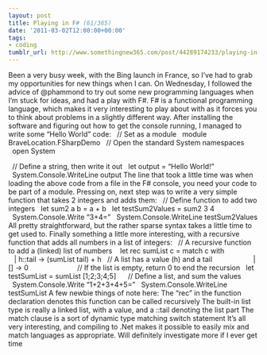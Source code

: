 ```yaml
---
layout: post
title: Playing in F# (61/365)
date: '2011-03-02T12:00:00+00:00'
tags:
- coding
tumblr_url: http://www.somethingnew365.com/post/44289174233/playing-in-f-61365
---
```

Been a very busy week, with the Bing launch in France, so I’ve had to grab my opportunities for new things when I can.
On Wednesday, I followed the advice of @phammond to try out some new programming languages when I’m stuck for ideas, and had a play with F#.
F# is a functional programming language, which makes it very interesting to play about with as it forces you to think about problems in a slightly different way. After installing the software and figuring out how to get the console running, I managed to write some “Hello World” code:
  // Set as a module
  module BraveLocation.FSharpDemo
  // Open the standard System namespaces
  open System

  // Define a string, then write it out
  let output = “Hello World!”
  System.Console.WriteLine output
The line that took a little time was when loading the above code from a file in the F# console, you need your code to be part of a module.
Pressing on, next step was to write a very simple function that takes 2 integers and adds them:
  // Define function to add two integers
  let sum2 a b = a + b
  let testSum2Values = sum2 3 4
  System.Console.Write “3+4=”
  System.Console.WriteLine testSum2Values
All pretty straightforward, but the rather sparse syntax takes a little time to get used to.
Finally something a little more interesting, with a recursive function that adds all numbers in a list of integers:
  // A recursive function to add a (linked) list of numbers
   let rec sumList c = match c with
                    | h::tail -> (sumList tail) + h   // A list has a value (h) and a tail
                    | [] -> 0                         // If the list is empty, return 0 to end the recursion
  let testSumList = sumList [1;2;3;4;5]      // Define a list, and sum the values
  System.Console.Write “1+2+3+4+5=”
  System.Console.WriteLine testSumList
A few newbie things of note here:
The “rec” in the function declaration denotes this function can be called recursively
The built-in list type is really a linked list, with a value, and a ::tail denoting the list part
The match clause is a sort of dynamic type matching switch statement
It’s all very interesting, and compiling to .Net makes it possible to easily mix and match languages as appropriate. Will definitely investigate more if I ever get time
